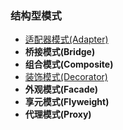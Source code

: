 ### 结构型模式

* [适配器模式(Adapter)](https://github.com/kk9923/Android_Interviews/blob/master//DesignPattern/StructuralPatterns/AdapterPattern.md)
* **桥接模式\(Bridge\)**
* **组合模式\(Composite\)**
* [装饰模式(Decorator)](https://github.com/kk9923/Android_Interviews/blob/master//DesignPattern/StructuralPatterns/DecoratorPattern.md)
* **外观模式\(Facade\)**
* **享元模式\(Flyweight\)**
* **代理模式\(Proxy\)**